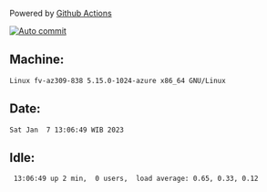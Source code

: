 Powered by [Github Actions](https://github.com/features/actions)

[![Auto commit](https://github.com/hiage/workstation/workflows/Auto%20commit/badge.svg)](https://github.com/hiage/workstation/actions?query=workflow%3A%22Auto+commit%22)

## Machine:
```
Linux fv-az309-838 5.15.0-1024-azure x86_64 GNU/Linux
```
## Date:
```
Sat Jan  7 13:06:49 WIB 2023
```
## Idle:
```
 13:06:49 up 2 min,  0 users,  load average: 0.65, 0.33, 0.12
```
